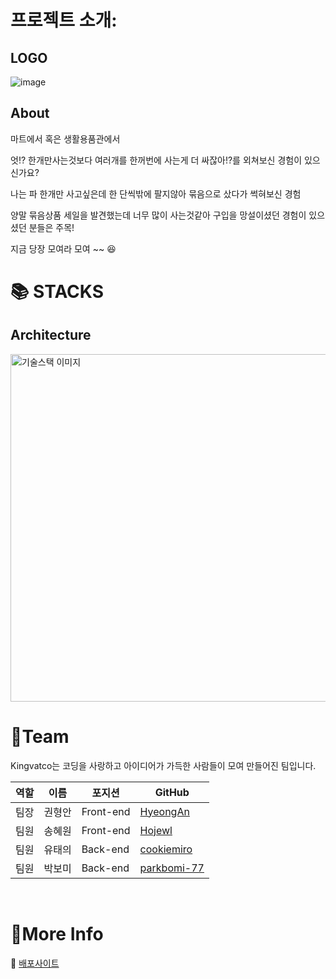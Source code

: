 # 프로젝트 소개:

## LOGO
![image](https://user-images.githubusercontent.com/71679085/164241973-66f74ae2-0845-4265-afa9-a3192c918dfe.png)

## About

마트에서 혹은 생활용품관에서 

엇!? 한개만사는것보다 여러개를 한꺼번에 사는게 더 싸잖아!?를 외쳐보신 경험이 있으신가요?
>
>
나는 파 한개만 사고싶은데 한 단씩밖에 팔지않아 묶음으로 샀다가 썩혀보신 경험

양말 묶음상품 세일을 발견했는데 너무 많이 사는것같아 구입을 망설이셨던 경험이 있으셨던 분들은 주목!

지금 당장 모여라 모여 ~~ 😆
>

# 📚 STACKS

## Architecture
<img width="556" alt="기술스택 이미지" src="https://user-images.githubusercontent.com/63045252/164348192-9ba5dcf1-d2ab-4b70-b155-6d37cf7f1aa9.png">
 
<br>

# 👾Team
Kingvatco는 코딩을 사랑하고 아이디어가 가득한 사람들이 모여 만들어진 팀입니다.

|역할|이름|포지션|GitHub|
|---|---|---|---|
|팀장|권형안|Front-end|[HyeongAn](https://github.com/HyeongAn)|
|팀원|송혜원|Front-end|[Hojewl](https://github.com/Hojewl)|
|팀원|유태의|Back-end|[cookiemiro](https://github.com/cookiemiro)|
|팀원|박보미|Back-end|[parkbomi-77](https://github.com/parkbomi-77)|

<br>

# 📑More Info
🚢 [배포사이트](https://www.modumarket.tk/)
